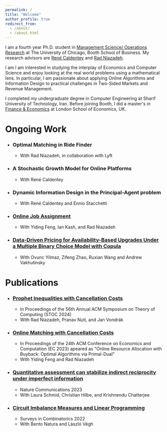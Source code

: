 ```yaml
---
permalink: /
title: "Welcome"
author_profile: true
redirect_from: 
  - /about/
  - /about.html
---
```


I am a fourth year Ph.D. student in [Management Science/ Operations Research](https://www.chicagobooth.edu/phd/dissertation-areas/management-science-and-operations-management) at The University of Chicago, Booth School of Business. My research advisors are [René Caldentey](https://faculty.chicagobooth.edu/rene-caldentey?_ga=2.143548341.1856357377.1668716911-1774430081.1668716911&_gl=1*ua7x8l*_ga*MTc3NDQzMDA4MS4xNjY4NzE2OTEx*_ga_PDRJWHFTEV*MTY2ODczMDAxNC4yLjEuMTY2ODczMDQxOC4zNC4wLjA.) and [Rad Niazadeh](https://faculty.chicagobooth.edu/rad-niazadeh).

I am I am interested in studying the interplay of Economics and Computer Science and enjoy looking at the real world problems using a mathematical lens. In particular, I am passionate about applying Online Algorithms and Information Design to practical challenges in Two-Sided Markets and Revenue Management.

I completed my undergraduate degree in Computer Engineering at Sharif University of Technology, Iran. Before joining Booth, I did a master's in [Finance & Economics](https://www.lse.ac.uk/study-at-lse/Graduate/degree-programmes-2023/MSc-Finance-and-Economics) at London School of Economics, UK.

# Ongoing Work

  * ### Optimal Matching in Ride Finder 
    * With Rad Niazadeh, in collaboration with Lyft
  * ### A Stochastic Growth Model for Online Platforms
    * With René Caldentey
  * ### Dynamic Information Design in the Principal-Agent problem
    * With René Caldentey and Ennio Stacchetti
  * ### [Online Job Assignment](https://papers.ssrn.com/sol3/papers.cfm?abstract_id=4745629)
    * With Yiding Feng, Ian Kash, and Rad Niazadeh
  * ### [Data-Driven Pricing for Availability-Based Upgrades Under a Multiple Binary Choice Model with Copula](https://papers.ssrn.com/sol3/papers.cfm?abstract_id=4960767)
    * With Ovunc Yilmaz, Zifeng Zhao, Ruxian Wang and Andrew Vakhutinsky
    
# Publications

  * ### [Prophet Inequalities with Cancellation Costs](https://papers.ssrn.com/sol3/papers.cfm?abstract_id=4779633)
    * In Proceedings of the 56th Annual ACM Symposium on Theory of Computing (STOC 2024)
    * With Rad Niazadeh, Pranav Nuti, and Jan Vondrák
  * ### [Online Matching with Cancellation Costs](https://papers.ssrn.com/sol3/papers.cfm?abstract_id=4245468)
    * In Proceedings of the 24th ACM Conference on Economics and Computation (EC 2023) apeared as "Online Resource Allocation with Buyback: Optimal Algorithms via Primal-Dual"
    * With Yiding Feng and Rad Niazadeh
  * ### [Quantitative assessment can stabilize indirect reciprocity under imperfect information](https://www.nature.com/articles/s41467-023-37817-x)
    * Nature Communications 2023
    * With Laura Schmid, Christian Hilbe, and Krishnendu Chatterjee 
  * ### [Circuit Imbalance Measures and Linear Programming](https://arxiv.org/abs/2108.03616)
    * Surveys in Combinatorics 2022
    * With Bento Natura and László Végh

